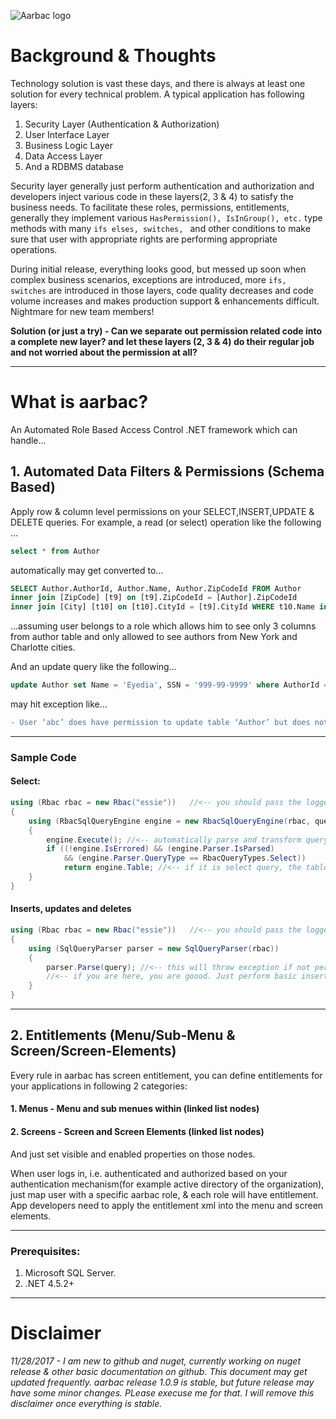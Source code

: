 ![Aarbac logo](https://github.com/eyedia/aarbac/blob/master/Eyedia.Aarbac.Framework/Graphics/rbac_128.png)

# Background & Thoughts
Technology solution is vast these days, and there is always at least one solution for every technical problem. A typical application has following layers:
1. Security Layer (Authentication & Authorization)
2. User Interface Layer
3. Business Logic Layer
4. Data Access Layer
5. And a RDBMS database

Security layer generally just perform authentication and authorization and developers inject various code in these layers(2, 3 & 4) to satisfy the business needs. To facilitate these roles, permissions, entitlements, generally they implement various ```HasPermission(), IsInGroup(), etc.``` type methods with many ```ifs elses, switches, ``` and other conditions to make sure that user with appropriate rights are performing appropriate operations.

During initial release, everything looks good, but messed up soon when complex business scenarios, exceptions are introduced, more ```ifs, switches``` are introduced in those layers, code quality decreases and code volume increases and makes production support & enhancements difficult. Nightmare for new team members! 

**Solution (or just a try) - Can we separate out permission related code into a complete new layer? and let these layers (2, 3 & 4) do their regular job and not worried about the permission at all?**

---
# What is aarbac?
An Automated Role Based Access Control .NET framework which can handle...

## 1. Automated Data Filters & Permissions (Schema Based)
Apply row & column level permissions on your SELECT,INSERT,UPDATE & DELETE queries. For example, a read (or select) operation like the following …

```sql
select * from Author
```
automatically may get converted to...

```sql
SELECT Author.AuthorId, Author.Name, Author.ZipCodeId FROM Author 
inner join [ZipCode] [t9] on [t9].ZipCodeId = [Author].ZipCodeId 
inner join [City] [t10] on [t10].CityId = [t9].CityId WHERE t10.Name in ('New York','Charlotte')
```

...assuming user belongs to a role which allows him to see only 3 columns from author table and only allowed to see authors from New York and Charlotte cities.

And an update query like the following...

```sql
update Author set Name = 'Eyedia', SSN = '999-99-9999' where AuthorId = 9999
```
may hit exception like...

```diff
- User ‘abc’ does have permission to update table ‘Author’ but does not have permission to update column ‘SSN’
```
---
### Sample Code
#### Select:
```cs
using (Rbac rbac = new Rbac("essie"))   //<-- you should pass the logged in user name from the context
{
    using (RbacSqlQueryEngine engine = new RbacSqlQueryEngine(rbac, query))
    {
        engine.Execute(); //<-- automatically parse and transform query based on role
        if ((!engine.IsErrored) && (engine.Parser.IsParsed) 
            && (engine.Parser.QueryType == RbacQueryTypes.Select))
            return engine.Table; //<-- if it is select query, the table will be loaded
    }
}
```
#### Inserts, updates and deletes
```cs
using (Rbac rbac = new Rbac("essie"))   //<-- you should pass the logged in user name from the context
{
    using (SqlQueryParser parser = new SqlQueryParser(rbac))
    {
        parser.Parse(query); //<-- this will throw exception if not permitted                   
        //<-- if you are here, you are goood. Just perform basic insert/update/delete here.
    }
}
```
---
## 2. Entitlements (Menu/Sub-Menu & Screen/Screen-Elements)
Every rule in aarbac has screen entitlement, you can define entitlements for your applications in following 2 categories:
#### 1. Menus - Menu and sub menues within (linked list nodes)
#### 2. Screens - Screen and Screen Elements (linked list nodes)

And just set visible and enabled properties on those nodes.

When user logs in, i.e. authenticated and authorized based on your authentication mechanism(for example active directory of the organization), just map user with a specific aarbac role, & each role will have entitlement. App developers need to apply the entitlement xml into the menu and screen elements.

---
### Prerequisites:
1. Microsoft SQL Server.
2. .NET 4.5.2+
---
# Disclaimer
*11/28/2017 - I am new to github and nuget, currently working on nuget release & other basic documentation on github. This document may get updated frequently. aarbac release 1.0.9 is stable, but future release may have some minor changes. PLease execuse me for that. I will remove this disclaimer once everything is stable.*
